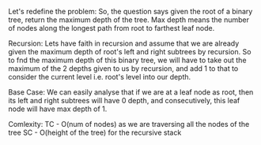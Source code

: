 Let's redefine the problem:
So, the question says given the root of a binary tree, return the maximum depth of the tree. Max depth means the number of nodes along the longest path from root to farthest leaf node.

Recursion:
Lets have faith in recursion and assume that we are already given the maximum depth of root's left and right subtrees by recursion.
So to fnd the maximum depth of this binary tree, we will have to take out the maximum of the 2 depths given to us by recursion, and add 1 to that to consider the current level i.e. root's level into our depth.

Base Case:
We can easily analyse that if we are at a leaf node as root, then its left and right subtrees will have 0 depth, and consecutively, this leaf node will have max depth of 1.

Comlexity:
TC - O(num of nodes) as we are traversing all the nodes of the tree
SC - O(height of the tree) for the recursive stack​
